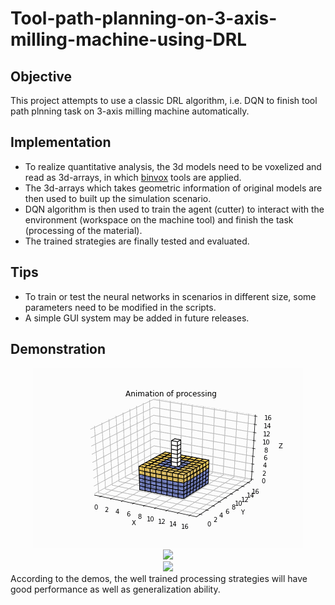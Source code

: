 # Tool-path-planning-on-3-axis-milling-machine-using-DRL
## Objective
This project attempts to use a classic DRL algorithm, i.e. DQN to finish tool path plnning task on 3-axis milling machine automatically.
## Implementation
* To realize quantitative analysis, the 3d models need to be voxelized and read as 3d-arrays, in which [binvox](https://www.patrickmin.com/binvox/) tools are applied.
* The 3d-arrays which takes geometric information of original models are then used to built up the simulation scenario.
* DQN algorithm is then used to train the agent (cutter) to interact with the environment (workspace on the machine tool) and finish the task (processing of the material).
* The trained strategies are finally tested and evaluated.
## Tips
* To train or test the neural networks in scenarios in different size, some parameters need to be modified in the scripts.
* A simple GUI system may be added in future releases.
## Demonstration
<div align=center><img src="https://github.com/Maximilian92/T01-Tool-path-planning-on-3-axis-milling-machine-using-DRL/blob/master/image/RL1%20tested%20in%20Te1%20-%20100%25%20-%200.gif"></div>
<div align=center><img src="https://github.com/Maximilian92/T01-Tool-path-planning-on-3-axis-milling-machine-using-DRL/blob/master/image/RL1%20tested%20in%20Te2%20-%20100%25%20-%200.gif"></div>
<div align=center><img src="https://github.com/Maximilian92/T01-Tool-path-planning-on-3-axis-milling-machine-using-DRL/blob/master/image/RL1%20tested%20in%20Te3%20-%20100%25%20-%200.gif"></div>
According to the demos, the well trained processing strategies will have good performance as well as generalization ability. 